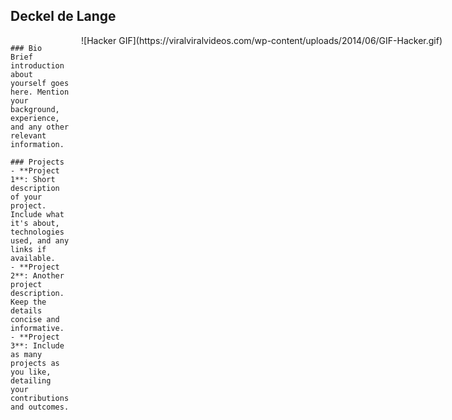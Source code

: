 ## Deckel de Lange 

<div style="display: flex; justify-content: space-between;">
  <div style="flex: 1; padding-right: 20px;">
    
    ### Bio
    Brief introduction about yourself goes here. Mention your background, experience, and any other relevant information.

    ### Projects
    - **Project 1**: Short description of your project. Include what it's about, technologies used, and any links if available.
    - **Project 2**: Another project description. Keep the details concise and informative.
    - **Project 3**: Include as many projects as you like, detailing your contributions and outcomes.

  </div>
  <div style="flex-shrink: 0;">
    ![Hacker GIF](https://viralviralvideos.com/wp-content/uploads/2014/06/GIF-Hacker.gif)
  </div>
</div>
